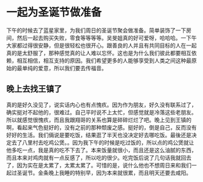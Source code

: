 # 一起为圣诞节做准备

下午的时候去了蓝星家里，为我们周日的圣诞节聚会做准备。简单装饰了一下房间，然后一起去购买失败，零食等等等等。吴旻姐真的好可爱呀，哈哈哈。一下午大家都过得很安静，但是很轻松也很开心。跟善良的人并且有共同目标的人在一起真的是太舒服了，那种感觉真的让人难以忘怀。这也是为什么我们彼此都要相互依赖，相互相信，相互支持的原因。我们希望更多的人能够享受到人类之间这种最原始的最单纯的爱意，所以我们要去传福音。

## 晚上去找王镇了

真的是好久没见了，说实话内心也有点愧疚。因为作为朋友，好久没有联系过了，确实挺对不起他的，很难过。自己平时说不上太忙，但感觉就是冷落这些老朋友。所以就感觉很愧疚，而且我跟翔哥的关系也算是碎碎烂烂了吧。晚上见到王镇的啊，看起来气色挺好的，没有之前的那种颓废之感。挺好的，倒是自己，反而没有好好的生活。我们倆说是要吃饭，结果逛了半天也没决定好去哪吃饭。最後还是决定去了八里村去吃鸡公煲。。因为我下午的时候是吃过饭的，所以点的鸡公煲就让他多吃一点，我是真的吃不下去了。本来饭量就很小，而且还是这么油腻的东西，而且本来对鸡肉就有一点反感了，所以吃的很少。吃完饭后说了几句话我就回去了，因为实在是太累了，太累太累了。可惜的是，说什么他也不想周日来和我们一起过圣诞节。金条晚上我睡的特别早，因为本来就很累，而且明天还要去咸阳。
